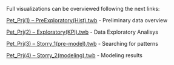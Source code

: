 Full visualizations can be overviewed following the next links:

[Pet_Prj(1) – PreExploratory(Hist).twb](https://public.tableau.com/profile/yukochu#!/vizhome/Pet_Prj1PreExploratoryHist/AgeDebtIncome) - Preliminary data overview

[Pet_Prj(2) – Exploratory(KPI).twb](https://public.tableau.com/profile/yukochu#!/vizhome/Pet_Prj2ExploratoryAnalysisKPI/ExploratoryDashboard) - Data Exploratory Analisys

[Pet_Prj(3) – Storry_1(pre-model).twb](https://public.tableau.com/profile/yukochu#!/vizhome/Pet_Prj3Story_1pre-model/Exploratorystory) - Searching for patterns

[Pet_Prj(4) – Storry_2(modeling).twb](https://public.tableau.com/profile/yukochu#!/vizhome/Pet_Prj4Storry_2modeling/Modeling) - Modeling results


